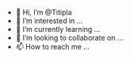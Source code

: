 - 👋 Hi, I’m @Titipla
- 👀 I’m interested in ...
- 🌱 I’m currently learning ...
- 💞️ I’m looking to collaborate on ...
- 📫 How to reach me ...

<!---
Titipla/Titipla is a ✨ special ✨ repository because its `README.md` (this file) appears on your GitHub profile.
You can click the Preview link to take a look at your changes.
--->
